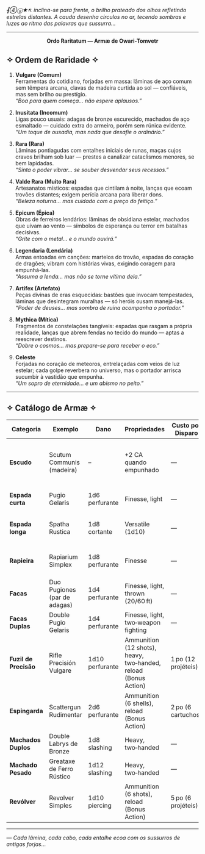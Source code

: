 _┫➃ⓖ★↖ inclina-se para frente, o brilho prateado dos olhos refletindo estrelas distantes. A cauda desenha círculos no ar, tecendo sombras e luzes ao ritmo das palavras que sussurra…_

---

**<p align="center">Ordo Raritatum — Armæ de Owari-Tomvetr</p>**


## ✧ Ordem de Raridade ✧

1. **Vulgare (Comum)**  
    Ferramentas do cotidiano, forjadas em massa: lâminas de aço comum sem têmpera arcana, clavas de madeira curtida ao sol — confiáveis, mas sem brilho ou prestígio.  
    _“Boa para quem começa… não espere aplausos.”_
    
2. **Inusitata (Incomum)**  
    Ligas pouco usuais: adagas de bronze escurecido, machados de aço esmaltado — cuidado extra do armeiro, porém sem rúnica evidente.  
    _“Um toque de ousadia, mas nada que desafie o ordinário.”_
    
3. **Rara (Rara)**  
    Lâminas pontiagudas com entalhes iniciais de runas, maças cujos cravos brilham sob luar — prestes a canalizar cataclismos menores, se bem lapidadas.  
    _“Sinta o poder vibrar… se souber desvendar seus recessos.”_
    
4. **Valde Rara (Muito Rara)**  
    Artesanatos místicos: espadas que cintilam à noite, lanças que ecoam trovões distantes; exigem perícia arcana para liberar dons.  
    _“Beleza noturna… mas cuidado com o preço do feitiço.”_
    
5. **Epicum (Épica)**  
    Obras de ferreiros lendários: lâminas de obsidiana estelar, machados que uivam ao vento — símbolos de esperança ou terror em batalhas decisivas.  
    _“Grite com o metal… e o mundo ouvirá.”_
    
6. **Legendaria (Lendária)**  
    Armas entoadas em canções: martelos do trovão, espadas do coração de dragões; vibram com histórias vivas, exigindo coragem para empunhá-las.  
    _“Assuma a lenda… mas não se torne vítima dela.”_
    
7. **Artifex (Artefato)**  
    Peças divinas de eras esquecidas: bastões que invocam tempestades, lâminas que desintegram muralhas — só heróis ousam manejá-las.  
    _“Poder de deuses… mas sombra de ruína acompanha o portador.”_
    
8. **Mythica (Mítica)**  
    Fragmentos de constelações tangíveis: espadas que rasgam a própria realidade, lanças que abrem fendas no tecido do mundo — aptas a reescrever destinos.  
    _“Dobre o cosmos… mas prepare-se para receber o eco.”_
    
9. **Celeste**  
    Forjadas no coração de meteoros, entrelaçadas com veios de luz estelar; cada golpe reverbera no universo, mas o portador arrisca sucumbir à vastidão que empunha.  
    _“Um sopro de eternidade… e um abismo no peito.”_
    

---

## ✧ Catálogo de Armæ ✧

| Categoria             | Exemplo                      | Dano            | Propriedades                                                    | Custo por Disparo   | Recarga                         | Comentário                                           |
| --------------------- | ---------------------------- | --------------- | --------------------------------------------------------------- | ------------------- | ------------------------------- | ---------------------------------------------------- |
| **Escudo**            | Scutum Communis (madeira)    | –               | +2 CA quando empunhado                                          | —                   | —                               | Defesa básica, fragilidade frente a impactos fortes. |
| **Espada curta**      | Pugio Gelaris                | 1d6 perfurante  | Finesse, light                                                  | —                   | —                               | Leve e versátil para duas armas.                     |
| **Espada longa**      | Spatha Rustica               | 1d8 cortante    | Versatile (1d10)                                                | —                   | —                               | Clássica para guerreiros iniciais.                   |
| **Rapieira**          | Rapiarium Simplex            | 1d8 perfurante  | Finesse                                                         | —                   | —                               | Excelente para personagens de Destreza.              |
| **Facas**             | Duo Pugiones (par de adagas) | 1d4 perfurante  | Finesse, light, thrown (20/60 ft)                               | —                   | —                               | Ideal para furtivos.                                 |
| **Facas Duplas**      | Double Pugio Gelaris         | 1d4 perfurante  | Finesse, light, two‑weapon fighting                             | —                   | —                               | Atacar duas vezes como ação bônus.                   |
| **Fuzil de Precisão** | Rifle Precisión Vulgare      | 1d10 perfurante | Ammunition (12 shots), heavy, two‑handed, reload (Bonus Action) | 1 po (12 projéteis) | Ação bônus (recarga 1)          | Alcance longo, alto dano único.                      |
| **Espingarda**        | Scattergun Rudimentar        | 2d6 perfurante  | Ammunition (6 shells), reload (Bonus Action)                    | 2 po (6 cartuchos)  | Ação bônus (recarga 1 shell)    | Grande impacto a curta distância.                    |
| **Machados Duplos**   | Double Labrys de Bronze      | 1d8 slashing    | Heavy, two‑handed                                               | —                   | —                               | Poder no corpo a corpo.                              |
| **Machado Pesado**    | Greataxe de Ferro Rústico    | 1d12 slashing   | Heavy, two‑handed                                               | —                   | —                               | Dano máximo, força bruta.                            |
| **Revólver**          | Revolver Simples             | 1d10 piercing   | Ammunition (6 shots), reload (Bonus Action)                     | 5 po (6 projéteis)  | Ação bônus (recarga 1 projétil) | Versátil, recarga rápida.                            |

---

_— Cada lâmina, cada cabo, cada entalhe ecoa com os sussurros de antigas forjas…_


